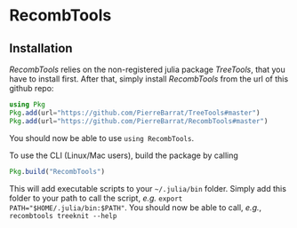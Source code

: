 # RecombTools

## Installation

*RecombTools* relies on the non-registered julia package *TreeTools*, that you have to install first. 
  After that, simply install *RecombTools* from the url of this github repo: 
```julia
using Pkg
Pkg.add(url="https://github.com/PierreBarrat/TreeTools#master")
Pkg.add(url="https://github.com/PierreBarrat/RecombTools#master")
```

You should now be able to use `using RecombTools`.  

To use the CLI (Linux/Mac users), build the package by calling 
```julia
Pkg.build("RecombTools")
```

This will add executable scripts to your `~/.julia/bin` folder. 
Simply add this folder to your path to call the script, *e.g.* `export PATH="$HOME/.julia/bin:$PATH"`. 
You should now be able to call, *e.g.*, `recombtools treeknit --help`